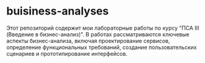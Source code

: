 # buisiness-analyses
Этот репозиторий содержит мои лабораторные работы по курсу "ПСА III (Введение в бизнес-анализ)". В работах рассматриваются ключевые аспекты бизнес-анализа, включая проектирование сервисов, определение функциональных требований, создание пользовательских сценариев и прототипирование интерфейсов.
